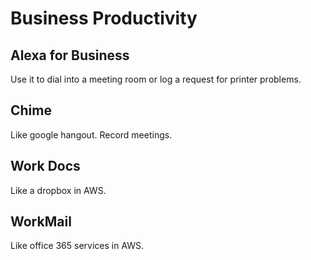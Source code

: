 # Business Productivity

## Alexa for Business

Use it to dial into a meeting room or log a request for printer problems.

## Chime

Like google hangout. Record meetings.

## Work Docs

Like a dropbox in AWS.

## WorkMail

Like office 365 services in AWS.